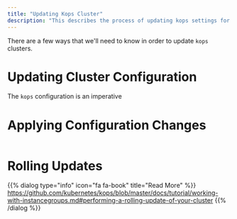 ```yaml
---
title: "Updating Kops Cluster"
description: "This describes the process of updating kops settings for clusters provisioned using geodesic modules."
---
```


There are a few ways that we'll need to know in order to update `kops` clusters.

# Updating Cluster Configuration

The `kops` configuration is an imperative

# Applying Configuration Changes

```
```

# Rolling Updates

{{% dialog type="info" icon="fa fa-book" title="Read More" %}}
<https://github.com/kubernetes/kops/blob/master/docs/tutorial/working-with-instancegroups.md#performing-a-rolling-update-of-your-cluster>
{{% /dialog %}}
